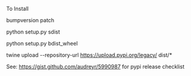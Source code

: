 
To Install

bumpversion patch

python setup.py sdist

python setup.py bdist_wheel

twine upload --repository-url https://upload.pypi.org/legacy/ dist/*

See: https://gist.github.com/audreyr/5990987 for pypi release checklist
